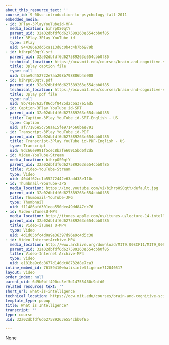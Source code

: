 ```yaml
---
about_this_resource_text: ''
course_id: 9-00sc-introduction-to-psychology-fall-2011
embedded_media:
- id: 3Play-3PlayYouTubeid-MP4
  media_location: bihrpOS0qtY
  parent_uid: 32a02dbfdf6d627589263e554cbb0f85
  title: 3Play-3Play YouTube id
  type: 3Play
  uid: 944386a3dd5ca113d8c0b4c4b7bb979b
- id: bihrpOS0qtY.srt
  parent_uid: 32a02dbfdf6d627589263e554cbb0f85
  technical_location: https://ocw.mit.edu/courses/brain-and-cognitive-sciences/9-00sc-introduction-to-psychology-fall-2011/intelligence/what-is-intelligence/bihrpOS0qtY.srt
  title: 3play caption file
  type: null
  uid: b5ae9d452722e7aa208b798886b4e908
- id: bihrpOS0qtY.pdf
  parent_uid: 32a02dbfdf6d627589263e554cbb0f85
  technical_location: https://ocw.mit.edu/courses/brain-and-cognitive-sciences/9-00sc-introduction-to-psychology-fall-2011/intelligence/what-is-intelligence/bihrpOS0qtY.pdf
  title: 3play pdf file
  type: null
  uid: 9b741e7625f86d5f8425d2c6a37e5ad5
- id: Caption-3Play YouTube id-SRT
  parent_uid: 32a02dbfdf6d627589263e554cbb0f85
  title: Caption-3Play YouTube id-SRT-English - US
  type: Caption
  uid: af77185e5c758aa15fe9714560bae791
- id: Transcript-3Play YouTube id-PDF
  parent_uid: 32a02dbfdf6d627589263e554cbb0f85
  title: Transcript-3Play YouTube id-PDF-English - US
  type: Transcript
  uid: 9dc66e9991f5cec8bafe60915bd6f2d5
- id: Video-YouTube-Stream
  media_location: bihrpOS0qtY
  parent_uid: 32a02dbfdf6d627589263e554cbb0f85
  title: Video-YouTube-Stream
  type: Video
  uid: 404df62cc1b55272442e63add38e110c
- id: Thumbnail-YouTube-JPG
  media_location: https://img.youtube.com/vi/bihrpOS0qtY/default.jpg
  parent_uid: 32a02dbfdf6d627589263e554cbb0f85
  title: Thumbnail-YouTube-JPG
  type: Thumbnail
  uid: f11486afd301eea550dee49dd847dc76
- id: Video-iTunesU-MP4
  media_location: http://itunes.apple.com/us/itunes-u/lecture-14-intelligence/id501335817?i=112593500
  parent_uid: 32a02dbfdf6d627589263e554cbb0f85
  title: Video-iTunes U-MP4
  type: Video
  uid: 4d1d05bfc4d0a9e36397d96e9c4d5c38
- id: Video-InternetArchive-MP4
  media_location: http://www.archive.org/download/MIT9.00SCF11/MIT9_00SCF11_lec14_300k.mp4
  parent_uid: 32a02dbfdf6d627589263e554cbb0f85
  title: Video-Internet Archive-MP4
  type: Video
  uid: e181ba9c6c8677d140dc08732d8e7ca3
inline_embed_id: 76159410whatisintelligence?12040517
layout: video
order_index: null
parent_uid: 6d9b0bff490cc5ef5d14755460c9afd0
related_resources_text: ''
short_url: what-is-intelligence
technical_location: https://ocw.mit.edu/courses/brain-and-cognitive-sciences/9-00sc-introduction-to-psychology-fall-2011/intelligence/what-is-intelligence
template_type: popup
title: What is Intelligence?
transcript: ''
type: course
uid: 32a02dbfdf6d627589263e554cbb0f85

---
```

None